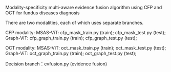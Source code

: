 Modality-specificity multi-aware evidence fusion algorithm using CFP and OCT for fundus diseases diagnosis

There are two modalities, each of which uses separate branches.

CFP modality:
MSAS-ViT: cfp_mask_train.py (train); cfp_mask_test.py (test);
Graph-ViT: cfp_graph_train.py (train); cfp_graph_test.py (test);

OCT modality:
MSAS-ViT: oct_mask_train.py (train); oct_mask_test.py (test);
Graph-ViT: oct_graph_train.py (train); oct_graph_test.py (test);

Decision branch：evfusion.py (evidence fusion)

